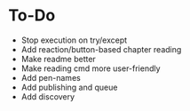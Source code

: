 # To-Do

- Stop execution on try/except
- Add reaction/button-based chapter reading
- Make readme better
- Make reading cmd more user-friendly
- Add pen-names
- Add publishing and queue
- Add discovery

